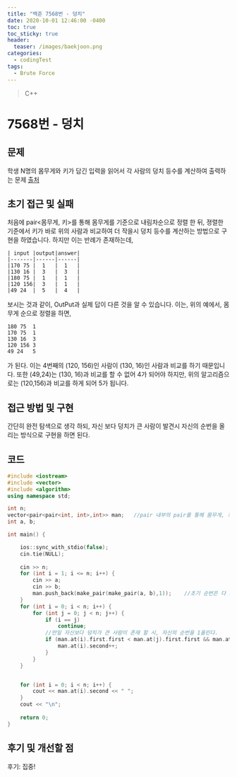 ```yaml
---
title: "백준 7568번 - 덩치"
date: 2020-10-01 12:46:00 -0400
toc: true
toc_sticky: true
header:
  teaser: /images/baekjoon.png
categories: 
  - codingTest
tags:
  - Brute Force
---
```


> C++

7568번 - 덩치
=============
 
## 문제
학생 N명의 몸무게와 키가 담긴 입력을 읽어서 각 사람의 덩치 등수를 계산하여 출력하는 문제
[출처](https://www.acmicpc.net/problem/7568)

## 초기 접근 및 실패
처음에 pair<몸무게, 키>를 통해 몸무게를 기준으로 내림차순으로 정렬 한 뒤, 
졍렬한 기준에서 키가 바로 위의 사람과 비교하여 더 작을시 덩치 등수를 계산하는 방법으로 구현을 하였습니다.
하지만 이는 반례가 존재하는데, 

```
| input |output|answer|
|-------|------|------|
|170 75	|  1   |  1   |
|130 16	|  3   |  3   |
|180 75	|  1   |  1   |
|120 156|  3   |  1   |
|49 24  |  5   |  4   | 
```
보시는 것과 같이, OutPut과 실제 답이 다른 것을 알 수 있습니다. 이는,
위의 예에서, 몸무게 순으로 정렬을 하면, 
```
180 75	1
170 75	1
130 16	3
120 156	3
49 24	5
```
가 된다. 이는 4번째의 (120, 156)인 사람이 (130, 16)인 사람과 비교를 하기 때문입니다.
또한 (49,24)는 (130, 16)과 비교를 할 수 없어 4가 되어야 하지만, 위의 알고리즘으로는 (120,156)과 비교를 하게 되어 5가 됩니다.

## 접근 방법 및 구현

간단히 완전 탐색으로 생각 하되, 자신 보다 덩치가 큰 사람이 발견시 자신의 순번을 올리는 방식으로 구현을 하면 된다.

## 코드 
```c++
#include <iostream>
#include <vector>
#include <algorithm>
using namespace std;

int n;
vector<pair<pair<int, int>,int>> man;	//pair 내부의 pair를 통해 몸무게, 키, 순번을 저장할 vector를 선언한다.
int a, b;

int main() {

	ios::sync_with_stdio(false);
	cin.tie(NULL);
	
	cin >> n;
	for (int i = 1; i <= n; i++) {
		cin >> a;
		cin >> b;
		man.push_back(make_pair(make_pair(a, b),1));	//초기 순번은 다 1이다.
	}
	for (int i = 0; i < n; i++) {
		for (int j = 0; j < n; j++) {
			if (i == j)
				continue;
			//만일 자신보다 덩치가 큰 사람이 존재 할 시, 자신의 순번을 1올린다.
			if (man.at(i).first.first < man.at(j).first.first && man.at(i).first.second < man.at(j).first.second) {
				man.at(i).second++;
			}
		}
	}


	for (int i = 0; i < n; i++) {
		cout << man.at(i).second << " ";
	}
	cout << "\n";
	
	return 0;
}
```

## 후기 및 개선할 점

후기:
집중!